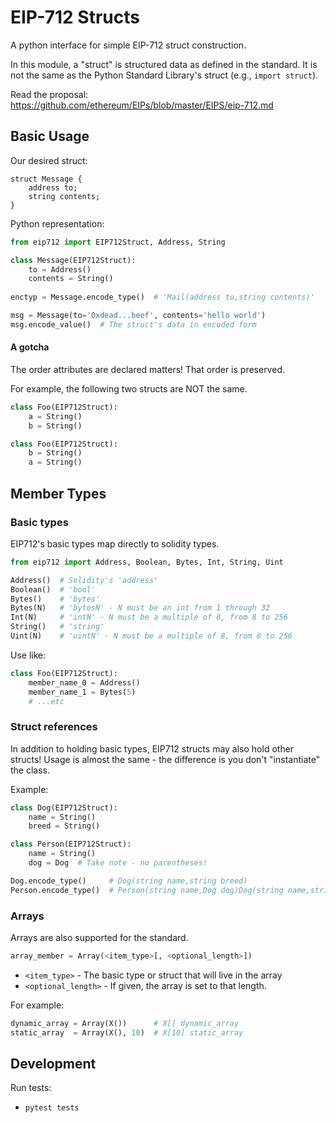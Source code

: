 # EIP-712 Structs

A python interface for simple EIP-712 struct construction.

In this module, a "struct" is structured data as defined in the standard.
It is not the same as the Python Standard Library's struct (e.g., `import struct`).

Read the proposal:<br/>
https://github.com/ethereum/EIPs/blob/master/EIPS/eip-712.md

## Basic Usage

Our desired struct:
```
struct Message {
    address to;
    string contents;
}
```

Python representation:
```python
from eip712 import EIP712Struct, Address, String

class Message(EIP712Struct):
    to = Address()
    contents = String()
    
enctyp = Message.encode_type()  # 'Mail(address to,string contents)'

msg = Message(to='0xdead...beef', contents='hello world')
msg.encode_value()  # The struct's data in encoded form

```

#### A gotcha
The order attributes are declared matters! That order is preserved.

For example, the following two structs are NOT the same.

```python
class Foo(EIP712Struct):
    a = String()
    b = String()

class Foo(EIP712Struct):
    b = String()
    a = String()
```

## Member Types

### Basic types
EIP712's basic types map directly to solidity types.

```python
from eip712 import Address, Boolean, Bytes, Int, String, Uint

Address()  # Solidity's 'address'
Boolean()  # 'bool'
Bytes()    # 'bytes'
Bytes(N)   # 'bytesN' - N must be an int from 1 through 32
Int(N)     # 'intN' - N must be a multiple of 8, from 8 to 256
String()   # 'string'
Uint(N)    # 'uintN' - N must be a multiple of 8, from 8 to 256
```

Use like:
```python
class Foo(EIP712Struct):
    member_name_0 = Address()
    member_name_1 = Bytes(5)
    # ...etc
```

### Struct references
In addition to holding basic types, EIP712 structs may also hold other structs!
Usage is almost the same - the difference is you don't "instantiate" the class.

Example:
```python
class Dog(EIP712Struct):
    name = String()
    breed = String()

class Person(EIP712Struct):
    name = String()
    dog = Dog  # Take note - no parentheses!

Dog.encode_type()     # Dog(string name,string breed)
Person.encode_type()  # Person(string name,Dog dog)Dog(string name,string breed)
```

### Arrays
Arrays are also supported for the standard.

```python
array_member = Array(<item_type>[, <optional_length>])
```

- `<item_type>` - The basic type or struct that will live in the array
- `<optional_length>` - If given, the array is set to that length.

For example:
```python
dynamic_array = Array(X())      # X[] dynamic_array
static_array  = Array(X(), 10)  # X[10] static_array
```

## Development
Run tests:
- `pytest tests`
